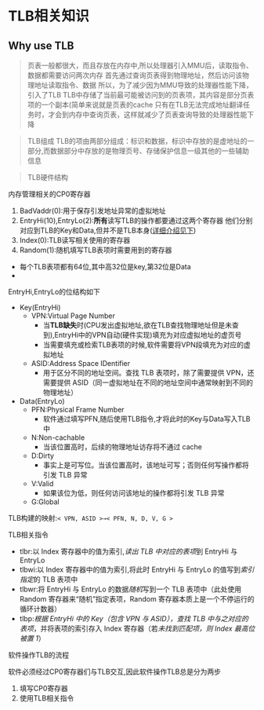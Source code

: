 # TLB相关知识

## Why use TLB

> 页表一般都很大，而且存放在内存中,所以处理器引入MMU后，读取指令、数据都需要访问两次内存
> 首先通过查询页表得到物理地址，然后访问该物理地址读取指令、数据
> 所以，为了减少因为MMU导致的处理器性能下降，引入了TLB
> TLB中存储了当前最可能被访问到的页表项，其内容是部分页表项的一个副本(简单来说就是页表的cache
> 只有在TLB无法完成地址翻译任务时，才会到内存中查询页表，这样就减少了页表查询导致的处理器性能下降

> TLB组成
> TLB的项由两部分组成：标识和数据，标识中存放的是虚地址的一部分,而数据部分中存放的是物理页号、存储保护信息一级其他的一些辅助信息

> TLB硬件结构

内存管理相关的CP0寄存器

1. BadVaddr(0):用于保存引发地址异常的虚拟地址
2. EntryHi(10),EntryLo(2):**所有**读写TLB的操作都要通过这两个寄存器
   他们分别对应到TLB的Key和Data,但并不是TLB本身(<a href="#Entry">详细介绍见下</a>)
3. Index(0):TLB读写相关使用的寄存器
4. Random(1):随机填写TLB表项时需要用到的寄存器

- 每个TLB表项都有64位,其中高32位是key,第32位是Data
- 

EntryHi,EntryLo的<span name="Entry">位结构如下</span>

- Key(EntryHi)
  - VPN:Virtual Page Number
    - 当**TLB缺失**时(CPU发出虚拟地址,欲在TLB查找物理地址但是未查到),EntryHi中的VPN自动(硬件实现)填充为对应虚拟地址的虚页号
    - 当需要填充或检索TLB表项的时候,软件需要将VPN段填充为对应的虚拟地址
  - ASID:Address Space IDentifier
    - 用于区分不同的地址空间。查找 TLB 表项时，除了需要提供 VPN，还需要提供 ASID（同一虚拟地址在不同的地址空间中通常映射到不同的物理地址）
- Data(EntryLo)
  - PFN:Physical Frame Number
    - 软件通过填写PFN,随后使用TLB指令,才将此时的Key与Data写入TLB中
  - N:Non-cachable
    - 当该位置高时，后续的物理地址访存将不通过 cache
  - D:Dirty
    - 事实上是可写位。当该位置高时，该地址可写；否则任何写操作都将引发 TLB 异常
  - V:Valid
    - 如果该位为低，则任何访问该地址的操作都将引发 TLB 异常
  - G:Global

TLB构建的映射:`< VPN, ASID >→< PFN, N, D, V, G >`

TLB相关指令

- tlbr:以 Index 寄存器中的值为索引,*读出 TLB 中对应的表项*到 EntryHi 与 EntryLo
- tlbwi:以 Index 寄存器中的值为索引,将此时 EntryHi 与 EntryLo 的值写到*索引指定*的 TLB 表项中
- tlbwr:将 EntryHi 与 EntryLo 的数据*随机*写到一个 TLB 表项中（此处使用 Random 寄存器来“随机”指定表项，Random 寄存器本质上是一个不停运行的循环计数器）
- tlbp:*根据 EntryHi 中的 Key（包含 VPN 与 ASID），查找 TLB 中与之对应的表项*，并将表项的索引存入 Index 寄存器（若*未找到匹配项，则 Index 最高位被置 1*）

软件操作TLB的流程

软件必须经过CP0寄存器们与TLB交互,因此软件操作TLB总是分为两步

1. 填写CP0寄存器
2. 使用TLB相关指令

